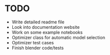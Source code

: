 # TODO

- Write detailed readme file
- Look into documentation website
- Work on some example notebooks
- Optimizer class for automatic model selection
- Optimizer test cases
- Finish blender code/tests